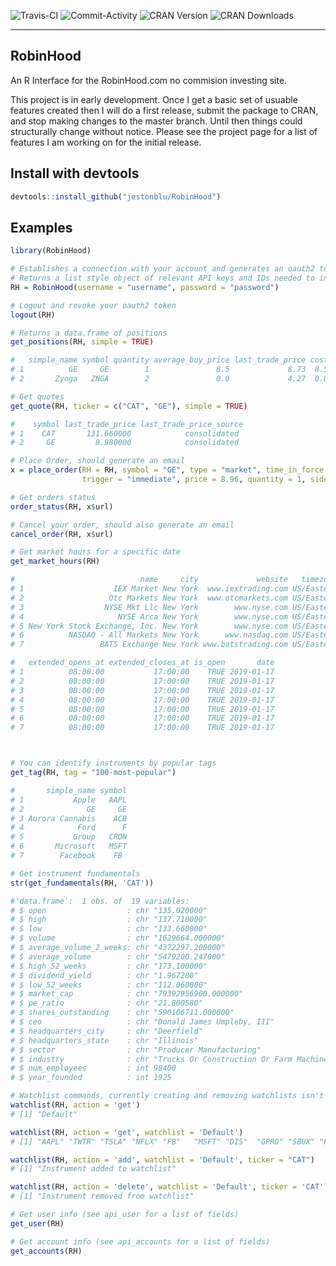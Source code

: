 ![Travis-CI](https://travis-ci.org/JestonBlu/RobinHood.svg?branch=master)
![Commit-Activity](https://img.shields.io/github/commit-activity/4w/JestonBlu/RobinHood.svg)
![CRAN Version](http://www.r-pkg.org/badges/version/RobinHood)
![CRAN Downloads](http://cranlogs.r-pkg.org/badges/RobinHood)

--------------------------------------------------------------------------------

## RobinHood
An R Interface for the RobinHood.com no commision investing site.

This project is in early development. Once I get a basic set of usuable features created then I will do a first release, submit the package to CRAN, and stop making changes to the master branch. Until then things could structurally change without notice. Please see the project page for a list of features I am working on for the initial release.

## Install with devtools
```r
devtools::install_github("jestonblu/RobinHood")
```

## Examples
```r
library(RobinHood)

# Establishes a connection with your account and generates an oauth2 token
# Returns a list style object of relevant API keys and IDs needed to interact with your account
RH = RobinHood(username = "username", password = "password")

# Logout and revoke your oauth2 token
logout(RH)

# Returns a data.frame of positions
get_positions(RH, simple = TRUE)

#   simple_name symbol quantity average_buy_price last_trade_price cost current_value          updated_at
# 1          GE     GE        1               8.5             8.73  8.5          8.73 2019-01-10 04:19:01
# 2       Zynga   ZNGA        2               0.0             4.27  0.0          8.54 2019-01-06 16:44:03

# Get quotes
get_quote(RH, ticker = c("CAT", "GE"), simple = TRUE)

#    symbol last_trade_price last_trade_price_source
# 1    CAT       131.660000            consolidated
# 2     GE         8.980000            consolidated

# Place Order, should generate an email
x = place_order(RH = RH, symbol = "GE", type = "market", time_in_force = "gfd",
                trigger = "immediate", price = 8.96, quantity = 1, side = "buy")

# Get orders status
order_status(RH, x$url)

# Cancel your order, should also generate an email
cancel_order(RH, x$url)

# Get market hours for a specific date
get_market_hours(RH)

#                            name     city             website   timezone acronym opens_at closes_at
# 1                    IEX Market New York  www.iextrading.com US/Eastern     IEX 08:30:00  15:00:00
# 2                   Otc Markets New York  www.otcmarkets.com US/Eastern    OTCM 08:30:00  15:00:00
# 3                  NYSE Mkt Llc New York        www.nyse.com US/Eastern    AMEX 08:30:00  15:00:00
# 4                     NYSE Arca New York        www.nyse.com US/Eastern    NYSE 08:30:00  15:00:00
# 5 New York Stock Exchange, Inc. New York        www.nyse.com US/Eastern    NYSE 08:30:00  15:00:00
# 6          NASDAQ - All Markets New York      www.nasdaq.com US/Eastern  NASDAQ 08:30:00  15:00:00
# 7                 BATS Exchange New York www.batstrading.com US/Eastern    BATS 08:30:00  15:00:00

#   extended_opens_at extended_closes_at is_open       date
# 1          08:00:00           17:00:00    TRUE 2019-01-17
# 2          08:00:00           17:00:00    TRUE 2019-01-17
# 3          08:00:00           17:00:00    TRUE 2019-01-17
# 4          08:00:00           17:00:00    TRUE 2019-01-17
# 5          08:00:00           17:00:00    TRUE 2019-01-17
# 6          08:00:00           17:00:00    TRUE 2019-01-17
# 7          08:00:00           17:00:00    TRUE 2019-01-17



# You can identify instruments by popular tags
get_tag(RH, tag = "100-most-popular")

#       simple_name symbol
# 1           Apple   AAPL
# 2              GE     GE
# 3 Aurora Cannabis    ACB
# 4            Ford      F
# 5           Group   CRON
# 6       Microsoft   MSFT
# 7        Facebook    FB

# Get instrument fundamentals
str(get_fundamentals(RH, 'CAT'))

#'data.frame':	1 obs. of  19 variables:
# $ open                  : chr "135.020000"
# $ high                  : chr "137.710000"
# $ low                   : chr "133.660000"
# $ volume                : chr "1629664.000000"
# $ average_volume_2_weeks: chr "4372297.200000"
# $ average_volume        : chr "5479200.247000"
# $ high_52_weeks         : chr "173.100000"
# $ dividend_yield        : chr "1.967200"
# $ low_52_weeks          : chr "112.060000"
# $ market_cap            : chr "79392956900.000000"
# $ pe_ratio              : chr "21.800580"
# $ shares_outstanding    : chr "590106711.000000"
# $ ceo                   : chr "Donald James Umpleby, III"
# $ headquarters_city     : chr "Deerfield"
# $ headquarters_state    : chr "Illinois"
# $ sector                : chr "Producer Manufacturing"
# $ industry              : chr "Trucks Or Construction Or Farm Machinery"
# $ num_employees         : int 98400
# $ year_founded          : int 1925

# Watchlist commands, currently creating and removing watchlists isn't working
watchlist(RH, action = 'get')
# [1] "Default"

watchlist(RH, action = 'get', watchlist = 'Default')
# [1] "AAPL" "TWTR" "TSLA" "NFLX" "FB"   "MSFT" "DIS"  "GPRO" "SBUX" "F"    "BABA" "BAC"  "FIT"  "GE"   "SNAP"

watchlist(RH, action = 'add', watchlist = 'Default', ticker = "CAT")
# [1] "Instrument added to watchlist"

watchlist(RH, action = 'delete', watchlist = 'Default', ticker = 'CAT')
# [1] "Instrument removed from watchlist"

# Get user info (see api_user for a list of fields)
get_user(RH)

# Get account info (see api_accounts for a list of fields)
get_accounts(RH)



```

